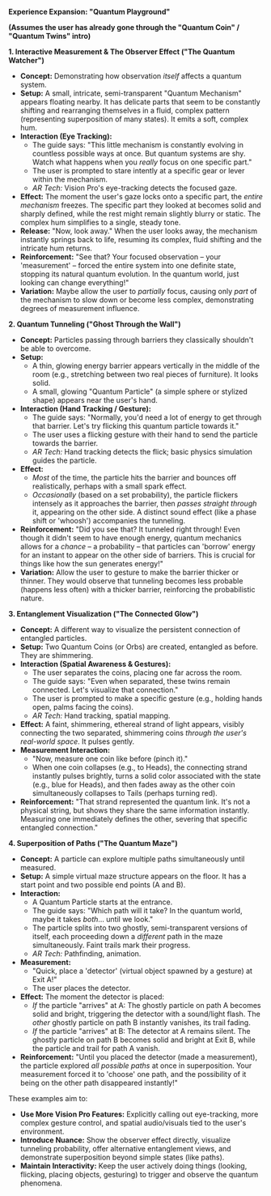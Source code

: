 **Experience Expansion: "Quantum Playground"**

**(Assumes the user has already gone through the "Quantum Coin" / "Quantum Twins" intro)**

**1. Interactive Measurement & The Observer Effect ("The Quantum Watcher")**

*   **Concept:** Demonstrating how observation *itself* affects a quantum system.
*   **Setup:** A small, intricate, semi-transparent "Quantum Mechanism" appears floating nearby. It has delicate parts that seem to be constantly shifting and rearranging themselves in a fluid, complex pattern (representing superposition of many states). It emits a soft, complex hum.
*   **Interaction (Eye Tracking):**
    *   The guide says: "This little mechanism is constantly evolving in countless possible ways at once. But quantum systems are shy. Watch what happens when you *really* focus on one specific part."
    *   The user is prompted to stare intently at a specific gear or lever within the mechanism.
    *   *AR Tech:* Vision Pro's eye-tracking detects the focused gaze.
*   **Effect:** The moment the user's gaze locks onto a specific part, the *entire mechanism* freezes. The specific part they looked at becomes solid and sharply defined, while the rest might remain slightly blurry or static. The complex hum simplifies to a single, steady tone.
*   **Release:** "Now, look away." When the user looks away, the mechanism instantly springs back to life, resuming its complex, fluid shifting and the intricate hum returns.
*   **Reinforcement:** "See that? Your focused observation – your 'measurement' – forced the entire system into one definite state, stopping its natural quantum evolution. In the quantum world, just looking can change everything!"
*   **Variation:** Maybe allow the user to *partially* focus, causing only *part* of the mechanism to slow down or become less complex, demonstrating degrees of measurement influence.

**2. Quantum Tunneling ("Ghost Through the Wall")**

*   **Concept:** Particles passing through barriers they classically shouldn't be able to overcome.
*   **Setup:**
    *   A thin, glowing energy barrier appears vertically in the middle of the room (e.g., stretching between two real pieces of furniture). It looks solid.
    *   A small, glowing "Quantum Particle" (a simple sphere or stylized shape) appears near the user's hand.
*   **Interaction (Hand Tracking / Gesture):**
    *   The guide says: "Normally, you'd need a lot of energy to get through that barrier. Let's try flicking this quantum particle towards it."
    *   The user uses a flicking gesture with their hand to send the particle towards the barrier.
    *   *AR Tech:* Hand tracking detects the flick; basic physics simulation guides the particle.
*   **Effect:**
    *   *Most* of the time, the particle hits the barrier and bounces off realistically, perhaps with a small spark effect.
    *   *Occasionally* (based on a set probability), the particle flickers intensely as it approaches the barrier, then *passes straight through* it, appearing on the other side. A distinct sound effect (like a phase shift or 'whoosh') accompanies the tunneling.
*   **Reinforcement:** "Did you see that? It tunneled right through! Even though it didn't seem to have enough energy, quantum mechanics allows for a *chance* – a probability – that particles can 'borrow' energy for an instant to appear on the other side of barriers. This is crucial for things like how the sun generates energy!"
*   **Variation:** Allow the user to gesture to make the barrier thicker or thinner. They would observe that tunneling becomes less probable (happens less often) with a thicker barrier, reinforcing the probabilistic nature.

**3. Entanglement Visualization ("The Connected Glow")**

*   **Concept:** A different way to visualize the persistent connection of entangled particles.
*   **Setup:** Two Quantum Coins (or Orbs) are created, entangled as before. They are shimmering.
*   **Interaction (Spatial Awareness & Gestures):**
    *   The user separates the coins, placing one far across the room.
    *   The guide says: "Even when separated, these twins remain connected. Let's visualize that connection."
    *   The user is prompted to make a specific gesture (e.g., holding hands open, palms facing the coins).
    *   *AR Tech:* Hand tracking, spatial mapping.
*   **Effect:** A faint, shimmering, ethereal strand of light appears, visibly connecting the two separated, shimmering coins *through the user's real-world space*. It pulses gently.
*   **Measurement Interaction:**
    *   "Now, measure one coin like before (pinch it)."
    *   When one coin collapses (e.g., to Heads), the connecting strand instantly pulses brightly, turns a solid color associated with the state (e.g., blue for Heads), and then fades away as the other coin simultaneously collapses to Tails (perhaps turning red).
*   **Reinforcement:** "That strand represented the quantum link. It's not a physical string, but shows they share the same information instantly. Measuring one immediately defines the other, severing that specific entangled connection."

**4. Superposition of Paths ("The Quantum Maze")**

*   **Concept:** A particle can explore multiple paths simultaneously until measured.
*   **Setup:** A simple virtual maze structure appears on the floor. It has a start point and two possible end points (A and B).
*   **Interaction:**
    *   A Quantum Particle starts at the entrance.
    *   The guide says: "Which path will it take? In the quantum world, maybe it takes *both*... until we look."
    *   The particle splits into two ghostly, semi-transparent versions of itself, each proceeding down a *different* path in the maze simultaneously. Faint trails mark their progress.
    *   *AR Tech:* Pathfinding, animation.
*   **Measurement:**
    *   "Quick, place a 'detector' (virtual object spawned by a gesture) at Exit A!"
    *   The user places the detector.
*   **Effect:** The moment the detector is placed:
    *   *If* the particle "arrives" at A: The ghostly particle on path A becomes solid and bright, triggering the detector with a sound/light flash. The *other* ghostly particle on path B instantly vanishes, its trail fading.
    *   *If* the particle "arrives" at B: The detector at A remains silent. The ghostly particle on path B becomes solid and bright at Exit B, while the particle and trail for path A vanish.
*   **Reinforcement:** "Until you placed the detector (made a measurement), the particle explored *all possible paths* at once in superposition. Your measurement forced it to 'choose' one path, and the possibility of it being on the other path disappeared instantly!"

These examples aim to:

*   **Use More Vision Pro Features:** Explicitly calling out eye-tracking, more complex gesture control, and spatial audio/visuals tied to the user's environment.
*   **Introduce Nuance:** Show the observer effect directly, visualize tunneling probability, offer alternative entanglement views, and demonstrate superposition beyond simple states (like paths).
*   **Maintain Interactivity:** Keep the user actively doing things (looking, flicking, placing objects, gesturing) to trigger and observe the quantum phenomena.
